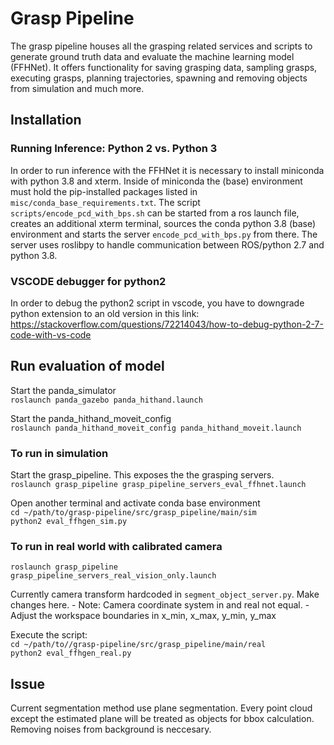 # Grasp Pipeline

The grasp pipeline houses all the grasping related services and scripts to generate ground truth data and evaluate the machine learning model (FFHNet). It offers functionality for saving grasping data, sampling grasps, executing grasps, planning trajectories, spawning and removing objects from simulation and much more.

## Installation

### Running Inference: Python 2 vs. Python 3

In order to run inference with the FFHNet it is necessary to install miniconda with python 3.8 and xterm. Inside of miniconda
the (base) environment must hold the pip-installed packages listed in `misc/conda_base_requirements.txt`.
The script `scripts/encode_pcd_with_bps.sh` can be started from a ros launch file, creates an additional xterm terminal, sources
the conda python 3.8 (base) environment and starts the server `encode_pcd_with_bps.py` from there. The server uses roslibpy to handle communication between ROS/python 2.7 and python 3.8.

### VSCODE debugger for python2

In order to debug the python2 script in vscode, you have to downgrade python extension to an old version in this link:
<https://stackoverflow.com/questions/72214043/how-to-debug-python-2-7-code-with-vs-code>

## Run evaluation of model

Start the panda_simulator\
`roslaunch panda_gazebo panda_hithand.launch`

Start the panda_hithand_moveit_config\
`roslaunch panda_hithand_moveit_config panda_hithand_moveit.launch`

### To run in simulation

Start the grasp_pipeline. This exposes the the grasping servers.\
`roslaunch grasp_pipeline grasp_pipeline_servers_eval_ffhnet.launch`

Open another terminal and activate conda base environment\
`cd ~/path/to/grasp-pipeline/src/grasp_pipeline/main/sim`\
`python2 eval_ffhgen_sim.py`

### To run in real world with calibrated camera

`roslaunch grasp_pipeline grasp_pipeline_servers_real_vision_only.launch`

Currently camera transform hardcoded in `segment_object_server.py`. Make changes here.
    - Note: Camera coordinate system in and real not equal.
    - Adjust the workspace boundaries in x_min, x_max, y_min, y_max

Execute the script:\
`cd ~/path/to//grasp-pipeline/src/grasp_pipeline/main/real`\
`python2 eval_ffhgen_real.py`

## Issue

Current segmentation method use plane segmentation. Every point cloud except the estimated plane will be treated as objects for bbox calculation. Removing noises from background is neccesary.
